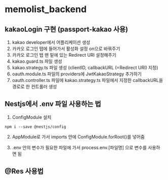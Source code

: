 # memolist_backend

## kakaoLogin 구현 (passport-kakao 사용)

1. kakao developer에서 어플리케이션 생성
2. 카카오 로그인 탭에 들어가서 활성화 설정 on으로 바꿔주기
3. 카카오 로그인 탭 맨 밑에 있는 Redirect URI 설정해주기
4. kakao.guard.ts 파일 생성
5. kakao.strategy.ts 파일 생성 (clientID, callbackURL (=Redirect URI) 지정)
6. oauth.module.ts 파일의 providers에 JwtKakaoStrategy 추가하기
7. oauth.controller.ts 파일에 kakao.strategy.ts 파일에서 지정한 callbackURL을 경로로 한 컨트롤러 생성

## Nestjs에서 .env 파일 사용하는 법

1. ConfigModule 설치
<pre><code>npm i --save @nestjs/config</code></pre>

2. AppModule로 가서 imports 안에 ConfigModule.forRoot()를 넣어줌

3. .env 안의 변수가 필요한 파일에 가서 process.env.[파일명] 으로 변수를 사용하면 됨

## @Res 사용법
